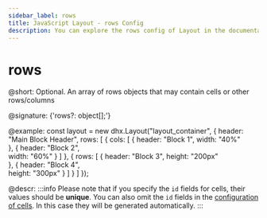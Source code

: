 ```yaml
---
sidebar_label: rows
title: JavaScript Layout - rows Config 
description: You can explore the rows config of Layout in the documentation of the DHTMLX JavaScript UI library. Browse developer guides and API reference, try out code examples and live demos, and download a free 30-day evaluation version of DHTMLX Suite.
---
```


# rows

@short: Optional. An array of rows objects that may contain cells or other rows/columns

@signature: {'rows?: object[];'}

@example:
const layout = new dhx.Layout("layout_container", {
    header: "Main Block Header",
    rows: [
        {
            cols: [
                {
                    header: "Block 1",
                    width: "40%"                                
                },
                {
                    header: "Block 2",                  
                    width: "60%"
                }
            ]
        },
        {
            rows: [
                {
                    header: "Block 3",
                    height: "200px"                             
                },
                {
                    header: "Block 4",                              
                    height: "300px"
                }
            ]
        }
    ]
});

@descr:
:::info
Please note that if you specify the `id` fields for cells, their values should be **unique**. You can also omit the `id` fields in the [configuration of cells](layout/cell_configuration.md). In this case they will be generated automatically.
:::


[comment]: # (@relatedapi: layout/api/layout_cols_config.md)

[comment]: # (@related: layout/initialization.md#initialize-layout layout/layout_structure.md)
